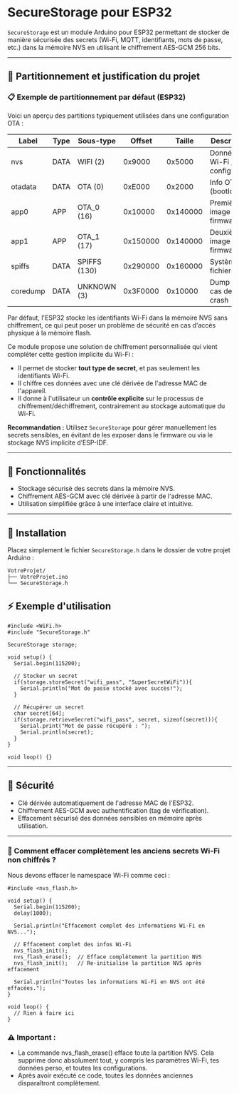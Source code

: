 # SecureStorage pour ESP32

`SecureStorage` est un module Arduino pour ESP32 permettant de stocker de manière sécurisée des secrets (Wi-Fi, MQTT, identifiants, mots de passe, etc.) dans la mémoire NVS en utilisant le chiffrement AES-GCM 256 bits.

---

## 🧱 Partitionnement et justification du projet

### 📋 Exemple de partitionnement par défaut (ESP32)

Voici un aperçu des partitions typiquement utilisées dans une configuration OTA :

| Label     | Type   | Sous-type     | Offset    | Taille     | Description              |
|-----------|--------|----------------|-----------|------------|--------------------------|
| nvs       | DATA   | WIFI (2)       | 0x9000    | 0x5000     | Données Wi-Fi / config   |
| otadata   | DATA   | OTA (0)        | 0xE000    | 0x2000     | Info OTA (bootloader)    |
| app0      | APP    | OTA_0 (16)     | 0x10000   | 0x140000   | Première image firmware  |
| app1      | APP    | OTA_1 (17)     | 0x150000  | 0x140000   | Deuxième image firmware  |
| spiffs    | DATA   | SPIFFS (130)   | 0x290000  | 0x160000   | Système de fichiers      |
| coredump  | DATA   | UNKNOWN (3)    | 0x3F0000  | 0x10000    | Dump en cas de crash     |

Par défaut, l'ESP32 stocke les identifiants Wi-Fi dans la mémoire NVS sans chiffrement, ce qui peut poser un problème de sécurité en cas d'accès physique à la mémoire flash.

Ce module propose une solution de chiffrement personnalisée qui vient compléter cette gestion implicite du Wi-Fi :

- Il permet de stocker **tout type de secret**, et pas seulement les identifiants Wi-Fi.
- Il chiffre ces données avec une clé dérivée de l'adresse MAC de l'appareil.
- Il donne à l'utilisateur un **contrôle explicite** sur le processus de chiffrement/déchiffrement, contrairement au stockage automatique du Wi-Fi.

**Recommandation :** Utilisez `SecureStorage` pour gérer manuellement les secrets sensibles, en évitant de les exposer dans le firmware ou via le stockage NVS implicite d’ESP-IDF.

---

## 🚀 Fonctionnalités

- Stockage sécurisé des secrets dans la mémoire NVS.
- Chiffrement AES-GCM avec clé dérivée à partir de l'adresse MAC.
- Utilisation simplifiée grâce à une interface claire et intuitive.

---

## 📂 Installation

Placez simplement le fichier `SecureStorage.h` dans le dossier de votre projet Arduino :

```
VotreProjet/
├── VotreProjet.ino
└── SecureStorage.h
```

## ⚡️ Exemple d'utilisation
```
#include <WiFi.h>
#include "SecureStorage.h"

SecureStorage storage;

void setup() {
  Serial.begin(115200);
  
  // Stocker un secret
  if(storage.storeSecret("wifi_pass", "SuperSecretWiFi")){
    Serial.println("Mot de passe stocké avec succès!");
  }

  // Récupérer un secret
  char secret[64];
  if(storage.retrieveSecret("wifi_pass", secret, sizeof(secret))){
    Serial.print("Mot de passe récupéré : ");
    Serial.println(secret);
  }
}

void loop() {}
```

---

## 🔐 Sécurité

- Clé dérivée automatiquement de l'adresse MAC de l'ESP32.
- Chiffrement AES-GCM avec authentification (tag de vérification).
- Effacement sécurisé des données sensibles en mémoire après utilisation.

---

### 🚩 Comment effacer complètement les anciens secrets Wi-Fi non chiffrés ?

Nous devons effacer le namespace Wi-Fi comme ceci :

```
#include <nvs_flash.h>

void setup() {
  Serial.begin(115200);
  delay(1000);
  
  Serial.println("Effacement complet des informations Wi-Fi en NVS...");
  
  // Effacement complet des infos Wi-Fi
  nvs_flash_init();
  nvs_flash_erase();  // Efface complètement la partition NVS
  nvs_flash_init();   // Re-initialise la partition NVS après effacement
  
  Serial.println("Toutes les informations Wi-Fi en NVS ont été effacées.");
}

void loop() {
  // Rien à faire ici
}
```
### ⚠️ Important :
- La commande nvs_flash_erase() efface toute la partition NVS. Cela supprime donc absolument tout, y compris les paramètres Wi-Fi, tes données perso, et toutes les configurations.
- Après avoir exécuté ce code, toutes les données anciennes disparaîtront complètement.





